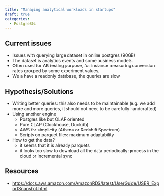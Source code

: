 ```yaml
---
title: "Managing analytical workloads in startups"
draft: true
categories:
  - PostgreSQL
---
```


## Current issues

- Issues with querying large dataset in online postgres (90GB)
- The dataset is analytics events and some business models.
- Often used for AB testing purpose, for instance measuring conversion rates grouped by some experiment values.
- We a have a readonly database, the queries are slow

## Hypothesis/Solutions

- Writing better queries: this also needs to be maintainable (e.g. we add more and more queries, it should not need to be carefully handcrafted)
- Using another engine
  - Postgres like but OLAP oriented
  - Pure OLAP (Clockhouse, Duckdb)
  - AWS for simplicity (Athena or Redshift Spectrum)
  - Scripts on parquet files: maximum adaptability
- How to get the data?
  - it seems that it is already parquets
  - it looks too slow to download all the data periodically: process in the cloud or incremental sync

## Resources

- https://docs.aws.amazon.com/AmazonRDS/latest/UserGuide/USER_ExportSnapshot.html
